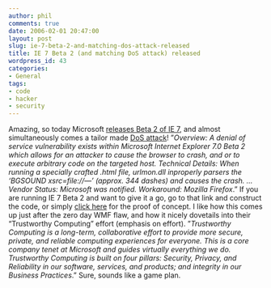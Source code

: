 ```yaml
---
author: phil
comments: true
date: 2006-02-01 20:47:00
layout: post
slug: ie-7-beta-2-and-matching-dos-attack-released
title: IE 7 Beta 2 (and matching DoS attack) released
wordpress_id: 43
categories:
- General
tags:
- code
- hacker
- security
---
```


Amazing, so today Microsoft [releases Beta 2 of IE 7](http://www.microsoft.com/windows/ie/ie7/ie7betaredirect.mspx), and almost simultaneously comes a tailor made [DoS attack](http://www.security-protocols.com/advisory/sp-x23-advisory.txt)!  ”_Overview: A denial of service vulnerability exists within Microsoft Internet Explorer 7.0 Beta 2 which allows for an attacker to cause the browser to crash, and or to execute arbitrary code on the targeted host.  Technical Details: When running a specially crafted .html file, urlmon.dll inproperly parsers the ‘BGSOUND xsrc=file://—’ (approx. 344 dashes) and causes the crash. … Vendor Status: Microsoft was notified. Workaround: Mozilla Firefox_.”  If you are running IE 7 Beta 2 and want to give it a go, go to that link and construct the code, or simply [click here](http://www.security-protocols.com/poc/sp-x23.html) for the proof of concept.  I like how this comes up just after the zero day WMF flaw, and how it nicely dovetails into their “Trustworthy Computing” effort (emphasis on effort).  ”_Trustworthy Computing is a long-term, collaborative effort to provide more secure, private, and reliable computing experiences for everyone. This is a core company tenet at Microsoft and guides virtually everything we do. Trustworthy Computing is built on four pillars: Security, Privacy, and Reliability in our software, services, and products; and integrity in our Business Practices_.”  Sure, sounds like a game plan.
